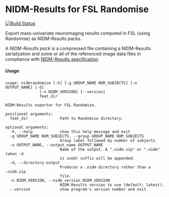 
# NIDM-Results for FSL Randomise

[![Build Status](https://travis-ci.org/incf-nidash/nidmresults-fsl.svg?branch=master)](https://travis-ci.org/incf-nidash/nidmresults-fsl)

Export mass-univariate neuroimaging results computed in FSL (using Randomise) as NIDM-Results packs.

A *NIDM-Results pack* is a compressed file containing a NIDM-Results serialization and some or all of the referenced image data files in compliance with [NIDM-Results specification](http://nidm.nidash.org/specs/nidm-results.html).

##### Usage
```
usage: nidmrandomise [-h] [-g GROUP_NAME NUM_SUBJECTS] [-o OUTPUT_NAME] [-d]
               [-n NIDM_VERSION] [--version]
               feat_dir

NIDM-Results exporter for FSL Randomise.

positional arguments:
  feat_dir              Path to Randomise directory.

optional arguments:
  -h, --help            show this help message and exit
  -g GROUP_NAME NUM_SUBJECTS, --group GROUP_NAME NUM_SUBJECTS
                        Group label followed by number of subjects
  -o OUTPUT_NAME, --output_name OUTPUT_NAME
                        Name of the output. A ".nidm.zip" or ".nidm" (when -d
                        is used) suffix will be appended.
  -d, --directory-output
                        Produces a .nidm directory rather than a .nidm.zip
                        file.
  -n NIDM_VERSION, --nidm_version NIDM_VERSION
                        NIDM-Results version to use (default: latest).
  --version             show program's version number and exit
```

